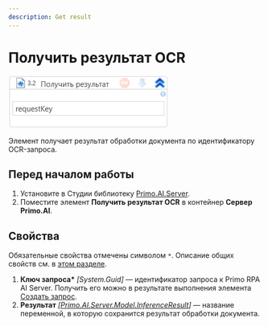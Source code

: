 ```yaml
---
description: Get result
---
```


# Получить результат OCR

![](<../../../../.gitbook/assets1/windows_items/WFPrimoAIGetInference.png>)

Элемент получает результат обработки документа по идентификатору OCR-запроса. 


## Перед началом работы

1. Установите в Студии библиотеку [Primo.AI.Server](https://docs.primo-rpa.ru/primo-rpa/g_elements/el_extra/ai_server).
1. Поместите элемент **Получить результат OCR** в контейнер **Сервер Primo.AI**. 


## Свойства
Обязательные свойства отмечены символом `*`. Описание общих свойств см. в [этом разделе](https://docs.primo-rpa.ru/primo-rpa/primo-studio/process/elements#svoistva-elementa).
  
1. **Ключ запроса\*** *[System.Guid]* — идентификатор запроса к Primo RPA AI Server. Получить его можно в результате выполнения элемента [Создать запрос](https://docs.primo-rpa.ru/primo-rpa/g_elements/el_extra/ai_server/createrequest).
1. **Результат** *[[Primo.AI.Server.Model.InferenceResult](https://docs.primo-rpa.ru/primo-rpa/g_elements/el_extra/ai_server/ocr/datatypes/inferenceresult)]* — название переменной, в которую сохранится результат обработки документа. 



